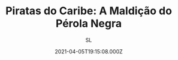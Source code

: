 ---
id: '1fa8be6b-b756-4989-a719-c809708af8e8'
type: 'movie' # Filme, Série, Anime
title: "Piratas do Caribe: A Maldição do Pérola Negra"
synopsis: ["Em pleno século XVII, o pirata Jack Sparrow (Johnny Depp) tem seu navio saqueado e roubado pelo capitão Barbossa (Geoffrey Rush) e sua tripulação. Com o navio de Sparrow, Barbossa invade e saqueia a cidade de Port Royal, levando consigo Elizabeth Swann (Keira Knightley), a filha do governador (Jonathan Pryce). Decidido a recuperar sua embarcação, Sparrow recebe a ajuda de Will Turner (Orlando Bloom), um grande amigo de Elizabeth que parte em seu encalço. Porém, o que ambos não sabem é que o Pérola Negra, navio de Barbossa, foi atingido por uma terrível maldição que faz com que eles naveguem eternamente pelos oceanos e se transformem em esqueletos à noite.",
]
originalTitle: "Pirates of the Caribbean: The Curse of the Black Pearl"
date: '2021-04-05T19:15:08.000Z'
update: '2021-04-05T19:15:08.000Z'
releaseDate: '2003-07-09T03:00:00.000Z'
imdb:
  rating: '8' # 8.5
  id: '' # tt0470752
duration: '2h 23m'
trailer:
  urls: [
    'DGnatLS9Ohw',
  ]
tags: ['720p']
genre: ['Ação', 'Aventura', 'Fantasia'] #
quality: 'BluRay' # BluRay, WEB-DL, HDTV, WEB-DL4K, WEB-DLe
format: 'mp4' # MKV, MP4, TS
audio: 'Português' # Dublado, Legendado, Dual Audio, Dub & Leg
subtitle: 'SL' # Português, inglês,
size: '936 MB' # 4.8 GB
audioQuality: 10
videoQuality: 10
directors: []
#  - name: 'Lana Wachowski'
#    image: ''
#  - name: 'Lilly Wachowski'
#    image: ''
cast: []
#  - name: 'Keanu Reeves'
#    image: ''
#    characterName: 'Neo'
writers: []
#  - name: ''
#    image: ''
maturityRating:
  age: '' # L , 10, 12, 14, 16, 18
  topics: [''] # Violence, Illegal drugs, Inappropriate Language, Legal Drugs, Sexual Content, Extreme Violence
###########################################
download:
  
  - url: 'magnet:?xt=urn:btih:2782e7c161c25f4ffa5eb7afa92c488dbd29a65d&dn=Piratas+do+Caribe+1+A+Maldi%C3%A7%C3%A3o+Do+P%C3%A9rola+Negra'
    resolution: '720p' # 720p, 1080p, 4K,
    audio: 'Dublado' # Dublado, Legendado, Dual Audio
    size: '' # 4.8 GB
    quality: '' # BluRay, WEB-DL
    format: '' # MKV
images:
  cover: '/assets/movies/piratas-do-caribe-a-maldicao-do-perola-negra.jpg'
  background: '/assets/movies/'
---